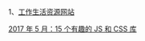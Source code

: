 1、[工作生活资源网站](http://www.suchso.com/)

[2017 年 5 月：15 个有趣的 JS 和 CSS 库](https://zhuanlan.zhihu.com/p/26771146d)
